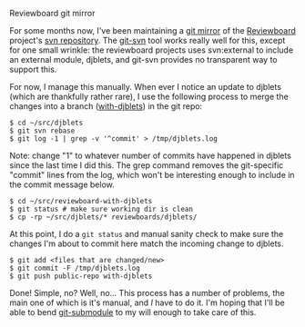 Reviewboard git mirror

For some months now, I've been maintaining a [git mirror][1] of the [Reviewboard][2] project's [svn repository][3]. The [git-svn][4] tool works really well for this, except for one small wrinkle: the reviewboard projects uses svn:external to include an external module, djblets, and git-svn provides no transparent way to support this.

For now, I manage this manually. When ever I notice an update to djblets (which are thankfully rather rare), I use the following process to merge the changes into a branch ([with-djblets][5]) in the git repo:

    $ cd ~/src/djblets
    $ git svn rebase
    $ git log -1 | grep -v '^commit' > /tmp/djblets.log

Note: change "1" to whatever number of commits have happened in djblets since the last time I did this. The grep command removes the git-specific "commit" lines from the log, which won't be interesting enough to include in the commit message below.

    $ cd ~/src/reviewboard-with-djblets
    $ git status # make sure working dir is clean
    $ cp -rp ~/src/djblets/* reviewboards/djblets/

At this point, I do a `git status` and manual sanity check to make sure the changes I'm about to commit here match the incoming change to djblets.

    $ git add <files that are changed/new>
    $ git commit -F /tmp/djblets.log
    $ git push public-repo with-djblets

Done! Simple, no? Well, no... This process has a number of problems, the main one of which is it's manual, and *I* have to do it. I'm hoping that I'll be able to bend [git-submodule][6] to my will enough to take care of this.

[1]: http://git.mojain.com/w/mirrors/reviewboard.git
[2]: http://code.google.com/p/reviewboard/
[3]: http://reviewboard.googlecode.com/svn/
[4]: http://www.kernel.org/pub/software/scm/git/docs/git-svn.html
[5]: http://git.mojain.com/w/mirrors/reviewboard.git?a=shortlog;h=with-djblets
[6]: http://www.kernel.org/pub/software/scm/git/docs/git-submodule.html
